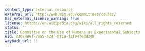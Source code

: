 ```yaml
---
content_type: external-resource
external_url: http://web.mit.edu/committees/couhes/
has_external_license_warning: true
license: https://en.wikipedia.org/wiki/All_rights_reserved
status: ''
title: Committee on the Use of Humans as Experimental Subjects
uid: d30748ef-a8a5-424f-bf1a-f1f94f6dd200
wayback_url: ''
---
```

